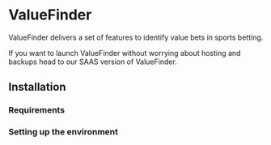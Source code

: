 # ValueFinder
ValueFinder delivers a set of features to identify value bets in sports betting.

If you want to launch ValueFinder without worrying about hosting and backups head to our SAAS version of ValueFinder.

## Installation

### Requirements

### Setting up the environment




